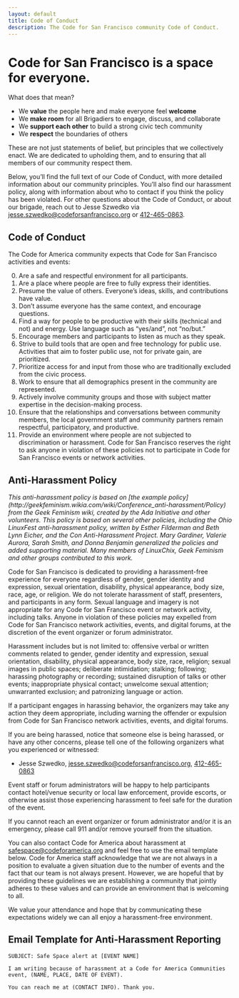 ```yaml
---
layout: default
title: Code of Conduct
description: The Code for San Francisco community Code of Conduct.
---
```


# Code for San Francisco is a space for everyone.

What does that mean?
- We **value** the people here and make everyone feel **welcome**
- We **make room** for all Brigadiers to engage, discuss, and collaborate
- We **support each other** to build a strong civic tech community
- We **respect** the boundaries of others

These are not just statements of belief, but principles that we collectively enact. We are dedicated to upholding them,
and to ensuring that all members of our community respect them.

Below, you’ll find the full text of our Code of Conduct, with more detailed information about our community principles.
You’ll also find our harassment policy, along with information about who to contact if you think the policy has been
violated. For other questions about the Code of Conduct, or about our brigade, reach out to Jesse Szwedko via
[jesse.szwedko@codeforsanfrancisco.org](mailto:jesse.szwedko@codeforsanfrancisco.org) or
[412-465-0863](tel:412-465-0863).

## Code of Conduct

The Code for America community expects that Code for San Francisco activities and events:

0. Are a safe and respectful environment for all participants.
0. Are a place where people are free to fully express their identities.
0. Presume the value of others. Everyone’s ideas, skills, and contributions have value.
0. Don’t assume everyone has the same context, and encourage questions.
0. Find a way for people to be productive with their skills (technical and not) and energy. Use language such as
   “yes/and”, not “no/but.”
0. Encourage members and participants to listen as much as they speak.
0. Strive to build tools that are open and free technology for public use. Activities that aim to foster public use, not
   for private gain, are prioritized.
0. Prioritize access for and input from those who are traditionally excluded from the civic process.
0. Work to ensure that all demographics present in the community are represented.
0. Actively involve community groups and those with subject matter expertise in the decision-making process.
0. Ensure that the relationships and conversations between community members, the local government staff and community
   partners remain respectful, participatory, and productive.
0. Provide an environment where people are not subjected to discrimination or harassment.  Code for San Francisco
   reserves the right to ask anyone in violation of these policies not to participate in Code for San Francisco events
   or network activities.

## Anti-Harassment Policy
<em>
  This anti-harassment policy is based on [the example
  policy](http://geekfeminism.wikia.com/wiki/Conference_anti-harassment/Policy) from the Geek Feminism wiki, created by
  the Ada Initiative and other volunteers.
</em>

<em>
  This policy is based on several other policies, including the Ohio LinuxFest anti-harassment policy, written by Esther
  Filderman and Beth Lynn Eicher, and the Con Anti-Harassment Project. Mary Gardiner, Valerie Aurora, Sarah Smith, and
  Donna Benjamin generalized the policies and added supporting material. Many members of LinuxChix, Geek Feminism and
  other groups contributed to this work.
</em>

Code for San Francisco is dedicated to providing a harassment-free experience for everyone regardless of gender, gender
identity and expression, sexual orientation, disability, physical appearance, body size, race, age, or religion. We do
not tolerate harassment of staff, presenters, and participants in any form. Sexual language and imagery is not
appropriate for any Code for San Francisco event or network activity, including talks. Anyone in violation of these
policies may expelled from Code for San Francisco network activities, events, and digital forums, at the discretion of
the event organizer or forum administrator.

Harassment includes but is not limited to: offensive verbal or written comments related to gender, gender identity and
expression, sexual orientation, disability, physical appearance, body size, race, religion; sexual images in public
spaces; deliberate intimidation; stalking; following; harassing photography or recording; sustained disruption of talks
or other events; inappropriate physical contact; unwelcome sexual attention; unwarranted exclusion; and patronizing
language or action.

If a participant engages in harassing behavior, the organizers may take any action they deem appropriate, including
warning the offender or expulsion from Code for San Francisco network activities, events, and digital forums.

If you are being harassed, notice that someone else is being harassed, or have any other concerns, please tell one of
the following organizers what you experienced or witnessed:

* Jesse Szwedko, [jesse.szwedko@codeforsanfrancisco.org](mailto:jesse.szwedko@codeforsanfrancisco.org),
  [412-465-0863](tel:+14124650863)

Event staff or forum administrators will be happy to help participants contact hotel/venue security or local
law enforcement, provide escorts, or otherwise assist those experiencing harassment to feel safe for the duration of the
event.

If you cannot reach an event organizer or forum administrator and/or it is an emergency, please call 911 and/or remove
yourself from the situation.

You can also contact Code for America about harassment at
[safespace@codeforamerica.org](mailto:safespace@codeforamerica.org) and feel free to use the email template below. Code
for America staff acknowledge that we are not always in a position to evaluate a given situation due to the number of
events and the fact that our team is not always present. However, we are hopeful that by providing these guidelines we
are establishing a community that jointly adheres to these values and can provide an environment that is welcoming to
all.

We value your attendance and hope that by communicating these expectations widely we can all enjoy a harassment-free
environment.

## Email Template for Anti-Harassment Reporting

```
SUBJECT: Safe Space alert at [EVENT NAME]

I am writing because of harassment at a Code for America Communities event, (NAME, PLACE, DATE OF EVENT).

You can reach me at (CONTACT INFO). Thank you.
```

